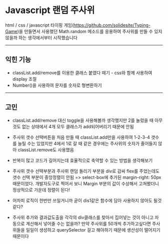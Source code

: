 # Javascript 랜덤 주사위
html / css / javascript
타이핑 게임(https://github.com/solidesite/Typing-Game)을 만들면서 사용했던 Math.random 메소드를 응용하여 주사위를 만들 수 있지 않을까 하는 생각에서부터 시작했습니다

---
## 익힌 기능
- classList.add/remove를 이용한 클래스 붙였다 떼기 - css와 함께 사용하여 display 조절
- Number()을 사용하여 문자를 숫자로 형변환하기

---
## 고민
- classList.add/remove 대신 toggle을 사용해볼까 생각했지만 2를 눌렀을 때 아무것도 없는 상태에서 4개 모두 클래스가 add되어버리기 때문에 안됨

- 주사위 갯수 선택버튼을 처음 만들 때 classList.add만을 사용하여 1-2-3-4 갯수를 늘릴 수는 있었지만 4에서 1로 갈 때 같은 경우에는 주사위의 숫자가 줄어들지 않아 classList.remove도 사용했음

- 반복이 많고 코드가 길어지는데 효율적으로 축약할 수 있는 방법을 생각해보기

- 주사위 갯수 선택부분과 주사위 랜덤 돌리기 부분을 div로 감싸 flex를 주었는데도 갯수 선택 부분이 중앙정렬이 안됨 => select-box에 추가된 margin-right: 50px 때문이었다. 개발자도구로 찍어서 보니 Margin 부분의 값이 수상해서 고쳐봤더니 정상적으로 가운데 정렬이 된다!

- 어차피 로직이 한번만 쓰일거니까 굳이 dis1같은 함수에 담아 사용하지 않아도 될것같다?

- 주사위 추가와 결과값도출을 각각의 div클래스를 찾아서 집어넣는 것이 아니고 자동으로 계산해서 넣어줄 수는 없을까? 만약 주사위를 50개씩 추가하고싶다면 주사위들을 일일이 생성하고 querySelector 걸고 해야하기 때문에 생산성이 떨어지기때문이다